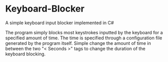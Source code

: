 # Keyboard-Blocker
A simple keyboard input blocker implemented in C#

The program simply blocks most keystrokes inputted by the keyboard for a specified amount of time. The time is specified through a configuration file generated by the program itself. Simple change the amount of time in between the two "< Seconds >" tags to change the duration of the keyboard blocking.
